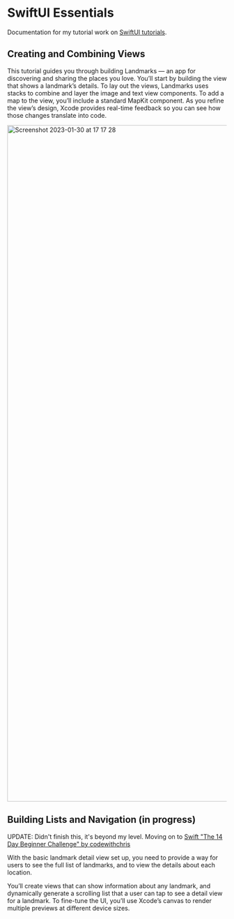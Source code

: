 # SwiftUI Essentials

Documentation for my tutorial work on [SwiftUI tutorials](https://developer.apple.com/tutorials/swiftui).

## Creating and Combining Views

This tutorial guides you through building Landmarks — an app for discovering and sharing the places you love. You’ll start by building the view that shows a landmark’s details. To lay out the views, Landmarks uses stacks to combine and layer the image and text view components. To add a map to the view, you’ll include a standard MapKit component. As you refine the view’s design, Xcode provides real-time feedback so you can see how those changes translate into code.

<img width="1552" alt="Screenshot 2023-01-30 at 17 17 28" src="https://user-images.githubusercontent.com/4522927/215547845-b8546856-8011-4136-acc8-64311c32fadf.png">

## Building Lists and Navigation (in progress)

UPDATE: Didn't finish this, it's beyond my level. Moving on to [Swift "The 14 Day Beginner Challenge" by codewithchris](https://github.com/p2635/swift-war-card-game)

With the basic landmark detail view set up, you need to provide a way for users to see the full list of landmarks, and to view the details about each location.

You’ll create views that can show information about any landmark, and dynamically generate a scrolling list that a user can tap to see a detail view for a landmark. To fine-tune the UI, you’ll use Xcode’s canvas to render multiple previews at different device sizes.
